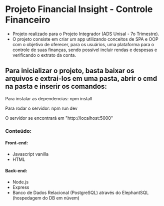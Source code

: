 # Projeto Financial Insight - Controle Financeiro

- Projeto realizado para o Projeto Integrador (ADS Unisal - 7o Trimestre).
- O projeto consiste em criar um app utilizando conceitos de SPA e OOP com o objetivo de oferecer, para os usuários, uma plataforma para o controle de suas finanças, sendo possível incluir rendas e despesas e verificando o extrato da conta.

## Para inicializar o projeto, basta baixar os arquivos e extrai-los em uma pasta, abrir o cmd na pasta e inserir os comandos:
Para instalar as dependencias:
npm install

Para rodar o servidor:
npm run dev

O servidor se encontrará em "http://localhost:5000"

### Conteúdo:
#### Front-end:
- Javascript vanilla
- HTML
#### Back-end:
- Node.js
- Express
- Banco de Dados Relacional (PostgreSQL) através do ElephantSQL (hospedagem do DB em núvem)